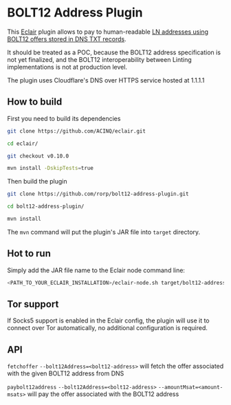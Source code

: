 # BOLT12 Address Plugin

This [Eclair](https://github.com/ACINQ/eclair) plugin allows to pay to human-readable [LN addresses using BOLT12 offers stored in DNS TXT records](https://github.com/bitcoin/bips/pull/1551).

It should be treated as a POC, because the BOLT12 address specification is not yet finalized, and the BOLT12 interoperability 
between Linting implementations is not at production level.

The plugin uses Cloudflare's DNS over HTTPS service hosted at 1.1.1.1 

## How to build

First you need to build its dependencies

```bash
git clone https://github.com/ACINQ/eclair.git

cd eclair/

git checkout v0.10.0

mvn install -DskipTests=true
```

Then build the plugin
```bash
git clone https://github.com/rorp/bolt12-address-plugin.git

cd bolt12-address-plugin/

mvn install
```

The `mvn` command will put the plugin's JAR file into `target` directory. 

## Hot to run

Simply add the JAR file name to the Eclair node command line:

```bash
<PATH_TO_YOUR_ECLAIR_INSTALLATION>/eclair-node.sh target/bolt12-address-0.10.0.jar
```

## Tor support

If Socks5 support is enabled in the Eclair config, the plugin will use it to connect over Tor automatically, no additional configuration is required.

## API

`fetchoffer` `--bolt12Address=<bolt12-address>` will fetch the offer associated with the given BOLT12 address from DNS

`paybolt12address` `--bolt12Address=<bolt12-address>` `--amountMsat=<amount-msats>` will pay the offer associated with the BOLT12 address
